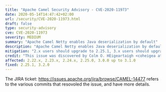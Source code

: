 ```yaml
---
title: "Apache Camel Security Advisory - CVE-2020-11973"
date: 2020-05-14T14:47:42+02:00
url: /security/CVE-2020-11973.html
draft: false
type: security-advisory
cve: CVE-2020-11973
severity: MEDIUM
summary: "Apache Camel Netty enables Java deserialization by default"
description: "Apache Camel Netty enables Java deserialization by default"
mitigation: "2.x users should upgrade to 2.25.1, 3.x users should upgrade to 3.2.0"
credit: "This issue was discovered by Colm O. HEigeartaigh <coheigea at apache dot org> from Apache Software Foundation"
affected: 2.22.x, 2.23.x, 2.24.x, 2.25.0, 3.0.0 up to 3.1.0
fixed: 2.25.1, 3.2.0
---
```


The JIRA ticket: https://issues.apache.org/jira/browse/CAMEL-14477 refers to the various commits that resovoled the issue, and have more details.

